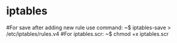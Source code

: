 # iptables
#For save after adding new rule use command: ~$ iptables-save > /etc/iptables/rules.v4
#For iptables.scr: ~$ chmod +x iptables.scr

